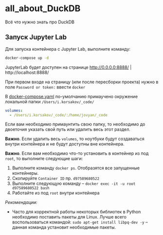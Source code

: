 # all_about_DuckDB
Всё что нужно знать про DuckDB

## Запуск Jupyter Lab

Для запуска контейнера с Jupyter Lab, выполните команду:

```bash
docker-compose up -d
```

JupyterLab будет доступен на странице http://0.0.0.0:8888/ | http://localhost:8888/

При первом входе на страницу (или после пересборки проекта) нужно в поле `Password or token:`
ввести `docker`

В [docker-compose.yaml](docker-compose.yml) по-умолчанию примаучено окружение локальной папки `/Users/i.korsakov/_code/`

```yaml
volumes:
  - /Users/i.korsakov/_code/:/home/jovyan/_code
```

Если вам необходимо примаунтить свою папку, то необходимо до двоеточия указать свой путь
или удалить весь этот раздел.

**Важно**. Если удалить весь `volumes`, то ноутбуки будут создаваться внутри контейнера и не
будут доступны вне контейнера.

**Важно**. Если вам необходимо что-то установить в контейнер из под `root`, то выполните следующие шаги:

1) Выполните команду `docker ps`. Отобразятся все запущенные контейнеры.
2) Скопируйте `Container ID` пр. `d97589680522`
3) Выполните следующую команду – `docker exec -it -u root d97589680522 bash`
4) Работайте из под `root` внутри контейнера

_Рекомендации:_

- Часто для корректной работы некоторых библиотек в Python необходимо поставить пакеты для Linux.
  Лучше всего воспользоваться командой: `sudo apt-get install libpq-dev -y` – данная команда установит необходимые
  пакеты.